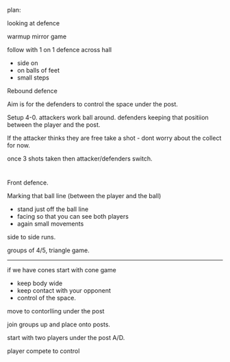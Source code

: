 plan:

looking at defence

warmup
mirror game

follow with 1 on 1 defence across hall
- side on
- on balls of feet
- small steps

Rebound defence

Aim is for the defenders to control the space under the post.

Setup 4-0.  attackers work ball around. defenders keeping that positiion between the player and the post. 

If the attacker thinks they are free take a shot - dont worry about the collect for now.

once 3 shots taken then attacker/defenders switch.

# 

Front defence.

Marking that ball line (between the player and the ball)

- stand just off the ball line
- facing so that you can see both players
- again small movements

side to side runs. 

groups of 4/5, triangle game.




---


if we have cones start with cone game 

- keep body wide
- keep contact with your opponent
- control of the space.

move to contorlling under the post

join groups up and place onto posts.

start with two players under the post A/D. 

player compete to control 
